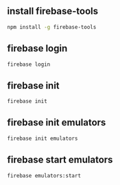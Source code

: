 ## install firebase-tools

```bash
npm install -g firebase-tools
```

## firebase login

```bash
firebase login
```

## firebase init

```bash
firebase init
```

## firebase init emulators

```bash
firebase init emulators
```

## firebase start emulators

```bash
firebase emulators:start
```
